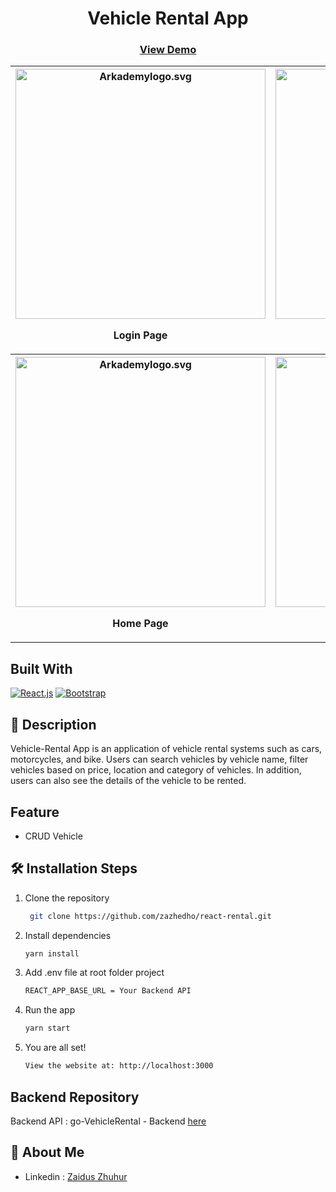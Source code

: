 <h1 align="center">Vehicle Rental App</h1>

<h3 align="center">
    <a href="https://govehiclerental.netlify.app/" target="blank">View Demo</a>
</h3>
  
  <div align="center">
    <table>
  <tr>
    <th>
      <img src="https://res.cloudinary.com/zazh/image/upload/v1665463176/image/login_whshen.png" width="400px" alt="Arkademylogo.svg" />
        <p align="center">Login Page</p>
    </th>
    <th>
      <img src="https://res.cloudinary.com/zazh/image/upload/v1665463174/image/vehicle-type_hytktu.png" width="400px" alt="Arkademylogo.svg" />
        <p align="center">Vehicle Type Page</p>
    </th>
  </tr>
 <tr>
    <th>
      <img src="https://res.cloudinary.com/zazh/image/upload/v1665463173/image/home_ah8b8l.png" width="400px" alt="Arkademylogo.svg" />
        <p align="center">Home Page</p>
    </th>
    <th>
      <img src="https://res.cloudinary.com/zazh/image/upload/v1665463172/image/detail_oa1v9z.png" width="400px" alt="Arkademylogo.svg" />
        <p align="center">Detail Page</p>
    </th>
  </tr>
</table>
  </div>

## Built With

[![React.js](https://img.shields.io/badge/React.js-18.x-orange.svg?style=rounded-square)](https://reactjs.org/)
[![Bootstrap](https://img.shields.io/badge/Bootstrap-v5.2.x-blue)](https://github.com/react-bootstrap/react-bootstrap)

## 🔗 Description

Vehicle-Rental App is an application of vehicle rental systems such as cars, motorcycles, and bike. Users can search vehicles by vehicle name, filter vehicles based on price, location and category of vehicles. In addition, users can also see the details of the vehicle to be rented.

## Feature

- CRUD Vehicle

## 🛠️ Installation Steps

1. Clone the repository

   ```bash
    git clone https://github.com/zazhedho/react-rental.git
   ```

2. Install dependencies

   ```bash
   yarn install
   ```

3. Add .env file at root folder project

   ```sh
   REACT_APP_BASE_URL = Your Backend API
   ```

4. Run the app

   ```bash
   yarn start
   ```

5. You are all set!

   ```bash
   View the website at: http://localhost:3000
   ```

## Backend Repository

Backend API : go-VehicleRental - Backend [here](https://github.com/zazhedho/gorental.git)

## 🚀 About Me

- Linkedin : [Zaidus Zhuhur](https://www.linkedin.com/in/zaidus-zhuhur/)
